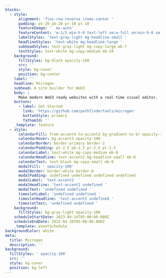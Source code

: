 ```yaml
---
blocks:
  - style:
      alignment: 'flex-row-reverse items-center '
      padding: pt-20 pb-20 pr-10 pl-10
      featureImage: '  mx-auto'
      featureContent: 'w-1/2 min-h-0 text-left sm:w-full sm:min-h-0 sm:text-left'
      labelStyles: 'text-gray-light mg-headline-small '
      headlineStyles: 'text-white mg-headline-large '
      subheadStyles: text-gray-light mg-copy-large mb-7
      textStyles: text-white mg-copy-medium mb-24
    background:
      fillStyles: bg-black opacity-100
      src: ''
      style: bg-cover
      position: bg-center
    label: ''
    headline: Microgen
    subhead: A site builder for Web3
    body: |
      Make modern Web3 ready websites with a real-time visual editor.
    buttons:
      - label: Get Started
        link: 'https://github.com/pathfindertools/microgen'
        buttonStyle: primary
        fathomId: ''
    _template: feature
  - style:
      calendarFill: from-accent4 to-accent3 bg-gradient-to-br opacity-100
      calendarHover: bg-accent3 opacity-100
      calendarBorder: border-primary border-2
      calendarPadding: pt-2.5 pb-2.5 pr-2.5 pl-2.5
      calendarLabel: text-white mg-copy-medium mb-0
      calendarHeadline: text-accent2 mg-headline-small mb-0
      calendarText: text-black mg-copy-small mb-0
      modalFill: ' opacity-100'
      modalBorder: border-white border-0
      modalPadding: undefined undefined undefined undefined
      modalLabel: 'text-accent2  '
      modalHeadline: 'text-accent2 undefined '
      modalText: 'undefined undefined '
      timeslotLabel: 'undefined undefined '
      timeslotHeadline: 'text-accent2 undefined '
      timeslotText: 'undefined undefined '
    background:
      fillStyles: bg-gray-light opacity-100
    scheduleStartDate: 2023-04-14T05:00:00.000Z
    scheduleEndDate: 2023-04-20T05:00:00.000Z
    _template: eventSchedule
backgroundColor: white
meta:
  title: Microgen
  description: ''
background:
  fillStyles: ' opacity-100'
  src: ''
  style: bg-cover
  position: bg-left
---
```


